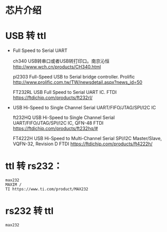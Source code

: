 # 芯片介绍

# USB 转 ttl

- Full Speed to Serial UART

    ch340  USB转串口或者USB转打印口。南京沁恒 http://www.wch.cn/products/CH340.html

    pl2303 Full-Speed USB to Serial bridge controller. Prolific http://www.prolific.com.tw/TW/newsdetail.aspx?news_id=50

    FT232RL USB Full Speed to Serial UART IC.   FTDI https://ftdichip.com/products/ft232rl/
        
- USB Hi-Speed to Single Channel Serial UART/FIFO/JTAG/SPI/I2C IC
   
    ft232HQ USB Hi-Speed to Single Channel Serial UART/FIFO/JTAG/SPI/I2C IC, QFN-48 FTDI  https://ftdichip.com/products/ft232hq/#
    
    FT4222H USB Hi-Speed to Multi-Channel Serial SPI/I2C Master/Slave, VQFN-32, Revision D  FTDI  https://ftdichip.com/products/ft4222h/

# ttl 转 rs232：

    max232 
    MAXIM / 
    TI https://www.ti.com/product/MAX232
    
# rs232 转 ttl

    max232 